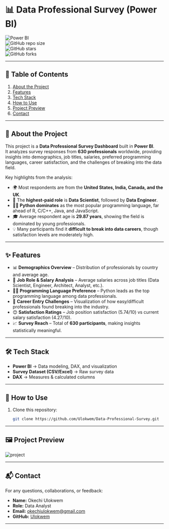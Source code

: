 # 📊 Data Professional Survey (Power BI)  

![Power BI](https://img.shields.io/badge/Power%20BI-Data%20Visualization-F2C811?logo=powerbi&logoColor=white)  
![GitHub repo size](https://img.shields.io/github/repo-size/Ulokwem/Data-Professional-Survey?color=blue&label=Repo%20Size)  
![GitHub stars](https://img.shields.io/github/stars/Ulokwem/Data-Professional-Survey?style=social)  
![GitHub forks](https://img.shields.io/github/forks/Ulokwem/Data-Professional-Survey?style=social)  

---

## 📖 Table of Contents  
1. [About the Project](#-about-the-project)  
2. [Features](#-features)  
3. [Tech Stack](#️-tech-stack)  
4. [How to Use](#-how-to-use)  
5. [Project Preview](#-project-preview)  
6. [Contact](#-contact)  

---

## 📌 About the Project  
This project is a **Data Professional Survey Dashboard** built in **Power BI**.  
It analyzes survey responses from **630 professionals** worldwide, providing insights into demographics, job titles, salaries, preferred programming languages, career satisfaction, and the challenges of breaking into the data field.  

Key highlights from the analysis:  
- 🌍 Most respondents are from the **United States, India, Canada, and the UK**.  
- 💼 The **highest-paid role** is **Data Scientist**, followed by **Data Engineer**.  
- 👩‍💻 **Python dominates** as the most popular programming language, far ahead of R, C/C++, Java, and JavaScript.  
- 🎓 Average respondent age is **29.87 years**, showing the field is dominated by young professionals.  
- 💡 Many participants find it **difficult to break into data careers**, though satisfaction levels are moderately high.  

---

## ✨ Features  
- 📊 **Demographics Overview** – Distribution of professionals by country and average age.  
- 💼 **Job Role & Salary Analysis** – Average salaries across job titles (Data Scientist, Engineer, Architect, Analyst, etc.).  
- 👩‍💻 **Programming Language Preference** – Python leads as the top programming language among data professionals.  
- 🚀 **Career Entry Challenges** – Visualization of how easy/difficult professionals found breaking into the industry.  
- 😊 **Satisfaction Ratings** – Job position satisfaction (5.74/10) vs current salary satisfaction (4.27/10).  
- 📈 **Survey Reach** – Total of **630 participants**, making insights statistically meaningful.  

---

## 🛠️ Tech Stack  
- **Power BI** → Data modeling, DAX, and visualization  
- **Survey Dataset (CSV/Excel)** → Raw survey data  
- **DAX** → Measures & calculated columns  

---
## 🚀 How to Use  
1. Clone this repository:  
   ```bash
   git clone https://github.com/Ulokwem/Data-Professional-Survey.git

---

 ## 🖼️ Project Preview  
![project](https://github.com/user-attachments/assets/1f0805d8-0533-4c5f-b056-9ec860251d56)

---

## 📬 Contact  
For any questions, collaborations, or feedback:  

- **Name:** Okechi Ulokwem  
- **Role:** Data Analyst  
- **Email:** okechiulokwem@gmail.com  
- **GitHub:** [Ulokwem](https://github.com/Ulokwem)  

---
